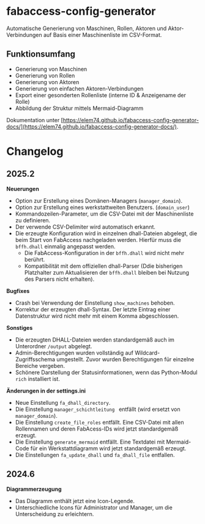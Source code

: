 # fabaccess-config-generator
Automatische Generierung von Maschinen, Rollen, Aktoren und Aktor-Verbindungen auf Basis einer Maschinenliste im CSV-Format.

## Funktionsumfang
  - Generierung von Maschinen
  - Generierung von Rollen
  - Generierung von Aktoren
  - Generierung von einfachen Aktoren-Verbindungen
  - Export einer gesonderten Rollenliste (interne ID & Anzeigename der Rolle)
  - Abbildung der Struktur mittels Mermaid-Diagramm

Dokumentation unter [https://elem74.github.io/fabaccess-config-generator-docs/](https://elem74.github.io/fabaccess-config-generator-docs/).


# Changelog

## 2025.2
**Neuerungen**
  - Option zur Erstellung eines Domänen-Managers (`manager_domain`).
  - Option zur Erstellung eines werkstattweiten Benutzers. (`domain_user`)
  - Kommandozeilen-Parameter, um die CSV-Datei mit der Maschinenliste zu definieren.
  - Der verwende CSV-Delimiter wird automatisch erkannt.
  - Die erzeugte Konfiguration wird in einzelnen dhall-Dateien abgelegt, die beim Start von FabAccess nachgeladen werden. Hierfür muss die `bffh.dhall` einmalig angepasst werden.
    - Die FabAccess-Konfiguration in der `bffh.dhall` wird nicht mehr berührt.
    - Kompatibilität mit dem offiziellen dhall-Parser (Ddie bisherigen Platzhalter zum Aktualisieren der `bffh.dhall` bleiben bei Nutzung des Parsers nicht erhalten).

**Bugfixes**
- Crash bei Verwendung der Einstellung `show_machines` behoben.
- Korrektur der erzeugten dhall-Syntax. Der letzte Eintrag einer Datenstruktur wird nicht mehr mit einem Komma abgeschlossen.

**Sonstiges**
- Die erzeugten DHALL-Dateien werden standardgemäß auch im Unterordner `/output` abgelegt.
- Admin-Berechtigungen wurden vollständig auf Wildcard-Zugriffsschema umgestellt. Zuvor wurden Berechtigungen für einzelne Bereiche vergeben.
- Schönere Darstellung der Statusinformationen, wenn das Python-Modul `rich` installiert ist.

**Änderungen in der settings.ini**
- Neue Einstellung `fa_dhall_directory`.
- Die Einstellung `manager_schichtleitung ` entfällt (wird ersetzt von `manager_domain`).
- Die Einstellung `create_file_roles` entfällt. Eine CSV-Datei mit allen Rollennamen und deren FabAcess-IDs wird jetzt standardgemäß erzeugt.
- Die Einstellung `generate_mermaid` entfällt. Eine Textdatei mit Mermaid-Code für ein Werkstattdiagramm wird jetzt standardgemäß erzeugt.
- Die Einstellungen `fa_update_dhall` und `fa_dhall_file` entfallen.

## 2024.6
**Diagrammerzeugung**
- Das Diagramm enthält jetzt eine Icon-Legende.
- Unterschiedliche Icons für Administrator und Manager, um die Unterscheidung zu erleichtern.